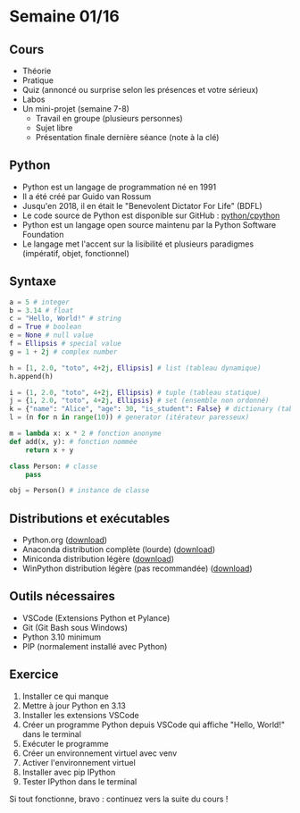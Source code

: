 # Semaine 01/16

## Cours

- Théorie
- Pratique
- Quiz (annoncé ou surprise selon les présences et votre sérieux)
- Labos
- Un mini-projet (semaine 7-8)
  - Travail en groupe (plusieurs personnes)
  - Sujet libre
  - Présentation finale dernière séance (note à la clé)

## Python

- Python est un langage de programmation né en 1991
- Il a été créé par Guido van Rossum
- Jusqu'en 2018, il en était le "Benevolent Dictator For Life" (BDFL)
- Le code source de Python est disponible sur GitHub : [python/cpython](https://github.com/python/cpython)
- Python est un langage open source maintenu par la Python Software Foundation
- Le langage met l'accent sur la lisibilité et plusieurs paradigmes (impératif, objet, fonctionnel)

## Syntaxe

```python
a = 5 # integer
b = 3.14 # float
c = "Hello, World!" # string
d = True # boolean
e = None # null value
f = Ellipsis # special value
g = 1 + 2j # complex number

h = [1, 2.0, "toto", 4+2j, Ellipsis] # list (tableau dynamique)
h.append(h)

i = (1, 2.0, "toto", 4+2j, Ellipsis) # tuple (tableau statique)
j = {1, 2.0, "toto", 4+2j, Ellipsis} # set (ensemble non ordonné)
k = {"name": "Alice", "age": 30, "is_student": False} # dictionary (tableau associatif)
l = (n for n in range(10)) # generator (itérateur paresseux)

m = lambda x: x * 2 # fonction anonyme
def add(x, y): # fonction nommée
    return x + y

class Person: # classe
    pass

obj = Person() # instance de classe
```

## Distributions et exécutables

- Python.org ([download](https://www.python.org/downloads/))
- Anaconda distribution complète (lourde) ([download](https://www.anaconda.com/products/distribution))
- Miniconda distribution légère ([download](https://docs.conda.io/en/latest/miniconda.html))
- WinPython distribution légère (pas recommandée) ([download](https://winpython.github.io/))

## Outils nécessaires

- VSCode (Extensions Python et Pylance)
- Git (Git Bash sous Windows)
- Python 3.10 minimum
- PIP (normalement installé avec Python)

## Exercice

1. Installer ce qui manque
2. Mettre à jour Python en 3.13
3. Installer les extensions VSCode
4. Créer un programme Python depuis VSCode qui affiche "Hello, World!" dans le terminal
5. Exécuter le programme
6. Créer un environnement virtuel avec venv
7. Activer l'environnement virtuel
8. Installer avec pip IPython
9. Tester IPython dans le terminal

Si tout fonctionne, bravo : continuez vers la suite du cours !
